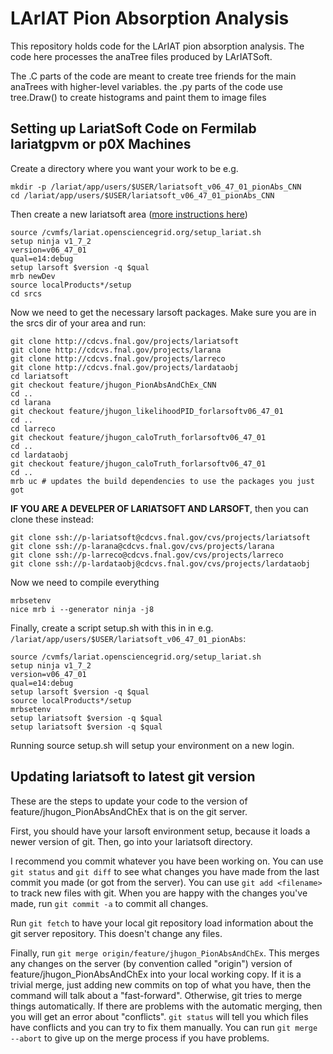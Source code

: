 LArIAT Pion Absorption Analysis
===============================

This repository holds code for the LArIAT pion absorption analysis. The code
here processes the anaTree files produced by LArIATSoft.

The .C parts of the code are meant to create tree friends for the main anaTrees
with higher-level variables. the .py parts of the code use tree.Draw() to
create histograms and paint them to image files

Setting up LariatSoft Code on Fermilab lariatgpvm or p0X Machines
-----------------------------------------------------------------

Create a directory where you want your work to be e.g.

```
mkdir -p /lariat/app/users/$USER/lariatsoft_v06_47_01_pionAbs_CNN
cd /lariat/app/users/$USER/lariatsoft_v06_47_01_pionAbs_CNN
```

Then create a new lariatsoft area 
([more instructions here](https://redmine.fnal.gov/redmine/projects/lardbt/wiki/Setting_up_the_Offline_Software_CVMFS))

```
source /cvmfs/lariat.opensciencegrid.org/setup_lariat.sh
setup ninja v1_7_2
version=v06_47_01
qual=e14:debug
setup larsoft $version -q $qual
mrb newDev
source localProducts*/setup
cd srcs
```
  
Now we need to get the necessary larsoft packages. Make sure you are in the
srcs dir of your area and run:

```
git clone http://cdcvs.fnal.gov/projects/lariatsoft
git clone http://cdcvs.fnal.gov/projects/larana
git clone http://cdcvs.fnal.gov/projects/larreco
git clone http://cdcvs.fnal.gov/projects/lardataobj
cd lariatsoft
git checkout feature/jhugon_PionAbsAndChEx_CNN
cd ..
cd larana
git checkout feature/jhugon_likelihoodPID_forlarsoftv06_47_01
cd ..
cd larreco
git checkout feature/jhugon_caloTruth_forlarsoftv06_47_01
cd ..
cd lardataobj
git checkout feature/jhugon_caloTruth_forlarsoftv06_47_01
cd ..
mrb uc # updates the build dependencies to use the packages you just got
```

**IF YOU ARE A DEVELPER OF LARIATSOFT AND LARSOFT**, then you can clone these instead:

```
git clone ssh://p-lariatsoft@cdcvs.fnal.gov/cvs/projects/lariatsoft
git clone ssh://p-larana@cdcvs.fnal.gov/cvs/projects/larana
git clone ssh://p-larreco@cdcvs.fnal.gov/cvs/projects/larreco
git clone ssh://p-lardataobj@cdcvs.fnal.gov/cvs/projects/lardataobj
```

Now we need to compile everything

```
mrbsetenv
nice mrb i --generator ninja -j8
```

Finally, create a script setup.sh with this in in e.g.
`/lariat/app/users/$USER/lariatsoft_v06_47_01_pionAbs`:

```
source /cvmfs/lariat.opensciencegrid.org/setup_lariat.sh
setup ninja v1_7_2
version=v06_47_01
qual=e14:debug
setup larsoft $version -q $qual
source localProducts*/setup
mrbsetenv
setup lariatsoft $version -q $qual
setup lariatsoft $version -q $qual
```

Running source setup.sh will setup your environment on a new login.

Updating lariatsoft to latest git version
-----------------------------------------

These are the steps to update your code to the version of
feature/jhugon_PionAbsAndChEx that is on the git server.

First, you should have your larsoft environment setup, because it loads a newer
version of git. Then, go into your lariatsoft directory.

I recommend you commit whatever you have been working on. You can use `git
status` and `git diff` to see what changes you have made from the last commit
you made (or got from the server). You can use `git add <filename>` to track
new files with git. When you are happy with the changes you've made, run `git
commit -a` to commit all changes.

Run `git fetch` to have your local git repository load information about the
git server repository. This doesn't change any files.

Finally, run `git merge origin/feature/jhugon_PionAbsAndChEx`. This merges any
changes on the server (by convention called "origin") version of
feature/jhugon_PionAbsAndChEx into your local working copy. If it is a trivial
merge, just adding new commits on top of what you have, then the command will
talk about a "fast-forward". Otherwise, git tries to merge things
automatically. If there are problems with the automatic merging, then you will
get an error about "conflicts". `git status` will tell you which files have
conflicts and you can try to fix them manually. You can run `git merge --abort`
to give up on the merge process if you have problems.

